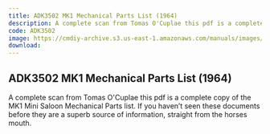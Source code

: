 ```yaml
---
title: ADK3502 MK1 Mechanical Parts List (1964)
description: A complete scan from Tomas O'Cuplae this pdf is a complete copy of the MK1 Mini Saloon Mechanical Parts list.  If you haven’t seen these documents before they are a superb source of information, straight from the horses mouth.
code: ADK3502
image: https://cmdiy-archive.s3.us-east-1.amazonaws.com/manuals/images/AKD3502.png
download:
---
```


<!-- Content of the page -->

## ADK3502 MK1 Mechanical Parts List (1964)

A complete scan from Tomas O'Cuplae this pdf is a complete copy of the MK1 Mini Saloon Mechanical Parts list.  If you haven’t seen these documents before they are a superb source of information, straight from the horses mouth.

